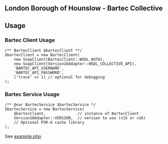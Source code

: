 ## London Borough of Hounslow - Bartec Collective

## Usage


### Bartec Client Usage
```
/** BartecClient $bartecClient **/
$bartecClient = new BartecClient(
    new SoapClient(BartecClient::WSDL_AUTH),
    new SoapClient(Version16Adapter::WSDL_COLLECTIVE_API),
    'BARTEC_API_USERNAME',
    'BARTEC_API_PASSWORD',
    ['trace' => 1] // optional for debugging
);
```

### Bartec Service Usage

```
/** @var BartecService $bartecService */
$bartecService = new BartecService(
    $bartecClient,              // instance of BartecClient
    Version16Adapter::VERSION,  // version to use (v15 or v16)
    // Optional PSR-6 cache library
);

```

See [example.php](../example.php)
